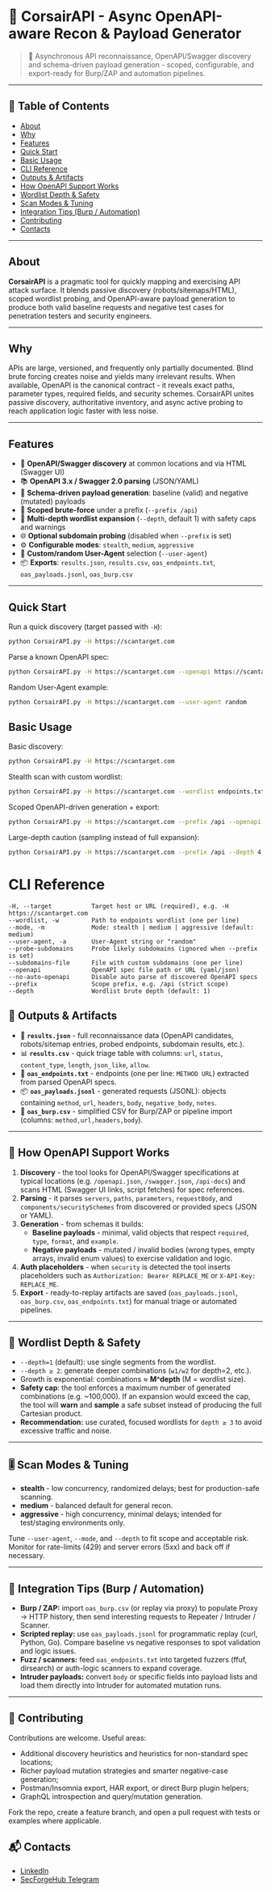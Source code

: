 # 🚀 CorsairAPI - Async OpenAPI-aware Recon & Payload Generator

> 🔎 Asynchronous API reconnaissance, OpenAPI/Swagger discovery and schema-driven payload generation - scoped, configurable, and export-ready for Burp/ZAP and automation pipelines.

---

## 📑 Table of Contents

- [About](#about)  
- [Why](#why)  
- [Features](#features)  
- [Quick Start](#quick-start)  
- [Basic Usage](#basic-usage)  
- [CLI Reference](#cli-reference)  
- [Outputs & Artifacts](#outputs--artifacts)  
- [How OpenAPI Support Works](#how-openapi-support-works)  
- [Wordlist Depth & Safety](#wordlist-depth--safety)  
- [Scan Modes & Tuning](#scan-modes--tuning)  
- [Integration Tips (Burp / Automation)](#integration-tips-burp--automation)  
- [Contributing](#contributing)  
- [Contacts](#contacts)  

---

## About

**CorsairAPI** is a pragmatic tool for quickly mapping and exercising API attack surface. It blends passive discovery (robots/sitemaps/HTML), scoped wordlist probing, and OpenAPI-aware payload generation to produce both valid baseline requests and negative test cases for penetration testers and security engineers.

---

## Why

APIs are large, versioned, and frequently only partially documented. Blind brute forcing creates noise and yields many irrelevant results. When available, OpenAPI is the canonical contract - it reveals exact paths, parameter types, required fields, and security schemes. CorsairAPI unites passive discovery, authoritative inventory, and async active probing to reach application logic faster with less noise.

---

## Features

- 🔎 **OpenAPI/Swagger discovery** at common locations and via HTML (Swagger UI)  
- 📚 **OpenAPI 3.x / Swagger 2.0 parsing** (JSON/YAML)  
- 🧩 **Schema-driven payload generation**: baseline (valid) and negative (mutated) payloads  
- 🎯 **Scoped brute-force** under a prefix (`--prefix /api`)  
- 🔢 **Multi-depth wordlist expansion** (`--depth`, default 1) with safety caps and warnings  
- 🌐 **Optional subdomain probing** (disabled when `--prefix` is set)  
- ⚙️ **Configurable modes**: `stealth`, `medium`, `aggressive`  
- 🧰 **Custom/random User-Agent** selection (`--user-agent`)  
- 📦 **Exports**: `results.json`, `results.csv`, `oas_endpoints.txt`, `oas_payloads.jsonl`, `oas_burp.csv`

---

## Quick Start

Run a quick discovery (target passed with `-H`):

```bash
python CorsairAPI.py -H https://scantarget.com
```
Parse a known OpenAPI spec:

```bash
python CorsairAPI.py -H https://scantarget.com --openapi https://scantarget.com/api/openapi.json
```

Random User-Agent example:

```bash
python CorsairAPI.py -H https://scantarget.com --user-agent random
```

## Basic Usage

Basic discovery:

```bash
python CorsairAPI.py -H https://scantarget.com
```

Stealth scan with custom wordlist:

```bash
python CorsairAPI.py -H https://scantarget.com --wordlist endpoints.txt --mode stealth
```

Scoped OpenAPI-driven generation + export:

```bash
python CorsairAPI.py -H https://scantarget.com --prefix /api --openapi openapi.yaml
```

Large-depth caution (sampling instead of full expansion):

```bash
python CorsairAPI.py -H https://scantarget.com --prefix /api --depth 4
```

# CLI Reference

```text
-H, --target           Target host or URL (required), e.g. -H https://scantarget.com
--wordlist, -w         Path to endpoints wordlist (one per line)
--mode, -m             Mode: stealth | medium | aggressive (default: medium)
--user-agent, -a       User-Agent string or "random"
--probe-subdomains     Probe likely subdomains (ignored when --prefix is set)
--subdomains-file      File with custom subdomains (one per line)
--openapi              OpenAPI spec file path or URL (yaml/json)
--no-auto-openapi      Disable auto parse of discovered OpenAPI specs
--prefix               Scope prefix, e.g. /api (strict scope)
--depth                Wordlist brute depth (default: 1)
```
## 📂 Outputs & Artifacts

- 📝 **`results.json`** - full reconnaissance data (OpenAPI candidates, robots/sitemap entries, probed endpoints, subdomain results, etc.).  
- 📊 **`results.csv`** - quick triage table with columns: `url`, `status`, `content_type`, `length`, `json_like`, `allow`.  
- 📄 **`oas_endpoints.txt`** - endpoints (one per line: `METHOD URL`) extracted from parsed OpenAPI specs.  
- 📦 **`oas_payloads.jsonl`** - generated requests (JSONL): objects containing `method`, `url`, `headers`, `body`, `negative_body`, `notes`.  
- 📑 **`oas_burp.csv`** - simplified CSV for Burp/ZAP or pipeline import (columns: `method,url,headers,body`).

---

## 📜 How OpenAPI Support Works

1. **Discovery** - the tool looks for OpenAPI/Swagger specifications at typical locations (e.g. `/openapi.json`, `/swagger.json`, `/api-docs`) and scans HTML (Swagger UI links, script fetches) for spec references.  
2. **Parsing** - it parses `servers`, `paths`, `parameters`, `requestBody`, and `components/securitySchemes` from discovered or provided specs (JSON or YAML).  
3. **Generation** - from schemas it builds:
   - **Baseline payloads** - minimal, valid objects that respect `required`, `type`, `format`, and `example`.  
   - **Negative payloads** - mutated / invalid bodies (wrong types, empty arrays, invalid enum values) to exercise validation and logic.  
4. **Auth placeholders** - when `security` is detected the tool inserts placeholders such as `Authorization: Bearer REPLACE_ME` or `X-API-Key: REPLACE_ME`.  
5. **Export** - ready-to-replay artifacts are saved (`oas_payloads.jsonl`, `oas_burp.csv`, `oas_endpoints.txt`) for manual triage or automated pipelines.

---

## 🔢 Wordlist Depth & Safety

- `--depth=1` (default): use single segments from the wordlist.  
- `--depth ≥ 2`: generate deeper combinations (`w1/w2` for depth=2, etc.).  
- Growth is exponential: combinations ≈ **M^depth** (M = wordlist size).  
- **Safety cap**: the tool enforces a maximum number of generated combinations (e.g. ~100,000). If an expansion would exceed the cap, the tool will **warn** and **sample** a safe subset instead of producing the full Cartesian product.  
- **Recommendation:** use curated, focused wordlists for `depth ≥ 3` to avoid excessive traffic and noise.

---

## 🎚 Scan Modes & Tuning

- **stealth** - low concurrency, randomized delays; best for production-safe scanning.  
- **medium** - balanced default for general recon.  
- **aggressive** - high concurrency, minimal delays; intended for test/staging environments only.  

Tune `--user-agent`, `--mode`, and `--depth` to fit scope and acceptable risk. Monitor for rate-limits (429) and server errors (5xx) and back off if necessary.

---

## 🔗 Integration Tips (Burp / Automation)

- **Burp / ZAP:** import `oas_burp.csv` (or replay via proxy) to populate Proxy → HTTP history, then send interesting requests to Repeater / Intruder / Scanner.  
- **Scripted replay:** use `oas_payloads.jsonl` for programmatic replay (curl, Python, Go). Compare baseline vs negative responses to spot validation and logic issues.  
- **Fuzz / scanners:** feed `oas_endpoints.txt` into targeted fuzzers (ffuf, dirsearch) or auth-logic scanners to expand coverage.  
- **Intruder payloads:** convert `body` or specific fields into payload lists and load them directly into Intruder for automated mutation runs.

---

## 🤝 Contributing

Contributions are welcome. Useful areas:
- Additional discovery heuristics and heuristics for non-standard spec locations; 
- Richer payload mutation strategies and smarter negative-case generation;
- Postman/Insomnia export, HAR export, or direct Burp plugin helpers;
- GraphQL introspection and query/mutation generation.

Fork the repo, create a feature branch, and open a pull request with tests or examples where applicable.

## 📬 Contacts

- [LinkedIn](https://www.linkedin.com/in/yurii-tsarienko-a1453aa4)
- [SecForgeHub Telegram](https://t.me/SecForgeHub)

